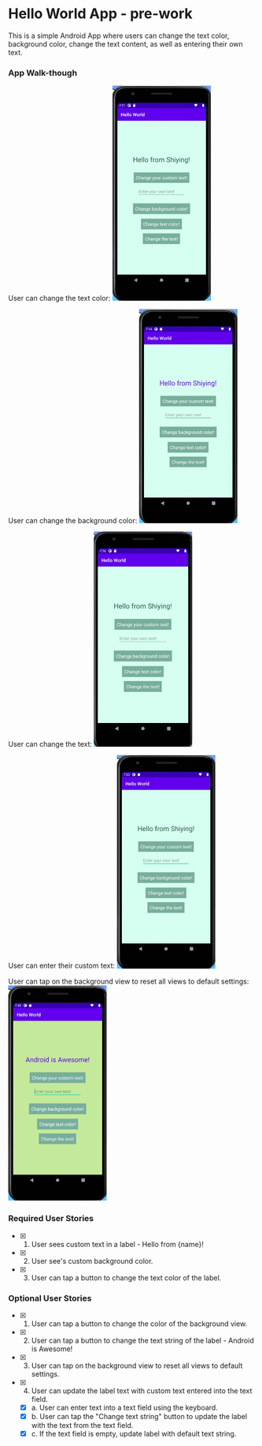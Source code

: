 # Hello World App - pre-work

This is a simple Android App where users can change the text color, background color, change the text content, as well as entering their own text.

### App Walk-though
User can change the text color:
<img src="walkthrough-gifs/changeTextColor.gif" width=200><br>

User can change the background color:
<img src="walkthrough-gifs/changeBackgroundColor.gif" width=200><br>

User can change the text:
<img src="walkthrough-gifs/changeText.gif" width=200><br>

User can enter their custom text:
<img src="walkthrough-gifs/customText.gif" width=200><br>

User can tap on the background view to reset all views to default settings:
<img src="walkthrough-gifs/reset.gif" width=200><br>

### Required User Stories
- [x] 1. User sees custom text in a label - Hello from {name}!
- [x] 2. User see's custom background color.
- [x] 3. User can tap a button to change the text color of the label.

### Optional User Stories
- [x] 1. User can tap a button to change the color of the background view.  
- [x] 2. User can tap a button to change the text string of the label - Android is Awesome!  
- [x] 3. User can tap on the background view to reset all views to default settings.  
- [x] 4. User can update the label text with custom text entered into the text field.  
   - [x] a. User can enter text into a text field using the keyboard.  
   - [x] b. User can tap the "Change text string" button to update the label with the text from the text field.  
   - [x] c. If the text field is empty, update label with default text string.  
